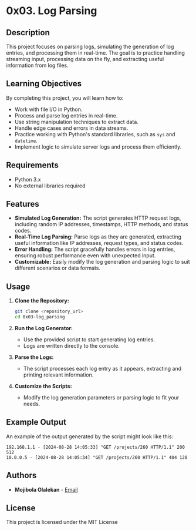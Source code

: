 # 0x03. Log Parsing

## Description

This project focuses on parsing logs, simulating the generation of log entries, and processing them in real-time. The goal is to practice handling streaming input, processing data on the fly, and extracting useful information from log files.

## Learning Objectives

By completing this project, you will learn how to:

- Work with file I/O in Python.
- Process and parse log entries in real-time.
- Use string manipulation techniques to extract data.
- Handle edge cases and errors in data streams.
- Practice working with Python's standard libraries, such as `sys` and `datetime`.
- Implement logic to simulate server logs and process them efficiently.

## Requirements

- Python 3.x
- No external libraries required

## Features

- **Simulated Log Generation:** The script generates HTTP request logs, including random IP addresses, timestamps, HTTP methods, and status codes.
- **Real-Time Log Parsing:** Parse logs as they are generated, extracting useful information like IP addresses, request types, and status codes.
- **Error Handling:** The script gracefully handles errors in log entries, ensuring robust performance even with unexpected input.
- **Customizable:** Easily modify the log generation and parsing logic to suit different scenarios or data formats.

## Usage

1. **Clone the Repository:**
   ```bash
   git clone <repository_url>
   cd 0x03-log_parsing
   ```

2. **Run the Log Generator:**
   - Use the provided script to start generating log entries.
   - Logs are written directly to the console.

3. **Parse the Logs:**
   - The script processes each log entry as it appears, extracting and printing relevant information.

4. **Customize the Scripts:**
   - Modify the log generation parameters or parsing logic to fit your needs.

## Example Output

An example of the output generated by the script might look like this:

```
192.168.1.1 - [2024-08-28 14:05:33] "GET /projects/260 HTTP/1.1" 200 512
10.0.0.5 - [2024-08-28 14:05:34] "GET /projects/260 HTTP/1.1" 404 128
```

## Authors

- **Mojibola Olalekan** - [Email](lekanmojibola@gmail.com)

## License

This project is licensed under the MIT License